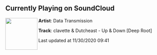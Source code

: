 ## Currently Playing on SoundCloud

[<img align="left" width="100" src="https://i1.sndcdn.com/artworks-7IJhF4h1CjaztFVZ-TwgJiQ-t50x50.jpg">](https://soundcloud.com/data-transmission/clavette-dutcheast-up-down-deep-root)

**Artist**: Data Transmission 

**Track**: clavette & Dutcheast - Up & Down [Deep Root]

Last updated at 11/30/2020 09:41
